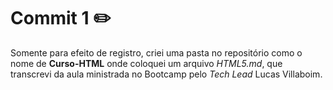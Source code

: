 # Commit 1 :pencil2:

Somente para efeito de registro, criei uma pasta no repositório como o nome de **Curso-HTML** onde coloquei um arquivo _HTML5.md_, que transcrevi da aula ministrada no Bootcamp pelo _Tech Lead_ Lucas Villaboim.